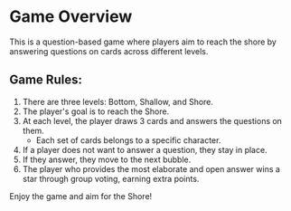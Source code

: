 # Game Overview

This is a question-based game where players aim to reach the shore by answering questions on cards across different levels.

## Game Rules:

1. There are three levels: Bottom, Shallow, and Shore.
2. The player's goal is to reach the Shore.
3. At each level, the player draws 3 cards and answers the questions on them.
   - Each set of cards belongs to a specific character.
4. If a player does not want to answer a question, they stay in place.
5. If they answer, they move to the next bubble.
6. The player who provides the most elaborate and open answer wins a star through group voting, earning extra points.

Enjoy the game and aim for the Shore!